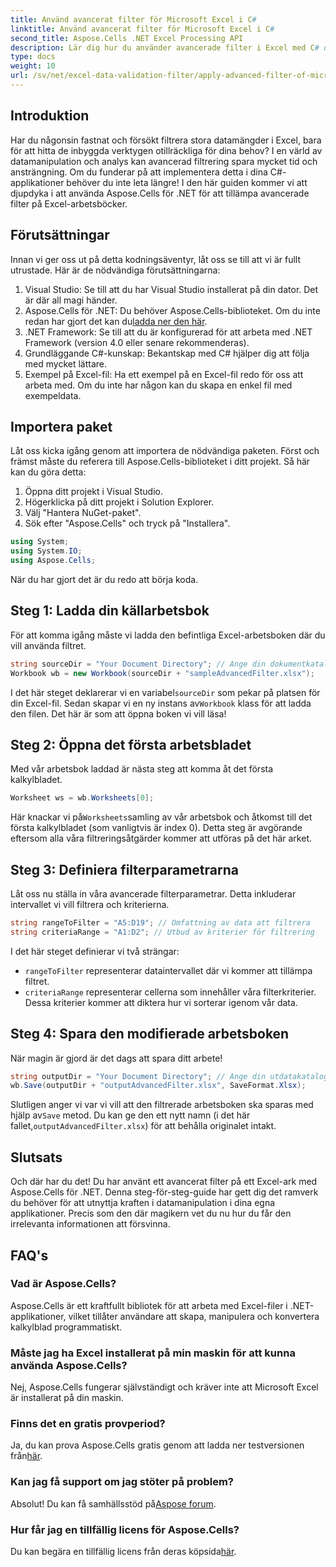 ```yaml
---
title: Använd avancerat filter för Microsoft Excel i C#
linktitle: Använd avancerat filter för Microsoft Excel i C#
second_title: Aspose.Cells .NET Excel Processing API
description: Lär dig hur du använder avancerade filter i Excel med C# och Aspose.Cells. Steg-för-steg-guide medföljer för enkel implementering.
type: docs
weight: 10
url: /sv/net/excel-data-validation-filter/apply-advanced-filter-of-microsoft-excel-in-csharp/
---
```

## Introduktion

Har du någonsin fastnat och försökt filtrera stora datamängder i Excel, bara för att hitta de inbyggda verktygen otillräckliga för dina behov? I en värld av datamanipulation och analys kan avancerad filtrering spara mycket tid och ansträngning. Om du funderar på att implementera detta i dina C#-applikationer behöver du inte leta längre! I den här guiden kommer vi att djupdyka i att använda Aspose.Cells för .NET för att tillämpa avancerade filter på Excel-arbetsböcker. 

## Förutsättningar

Innan vi ger oss ut på detta kodningsäventyr, låt oss se till att vi är fullt utrustade. Här är de nödvändiga förutsättningarna:

1. Visual Studio: Se till att du har Visual Studio installerat på din dator. Det är där all magi händer.
2.  Aspose.Cells för .NET: Du behöver Aspose.Cells-biblioteket. Om du inte redan har gjort det kan du[ladda ner den här](https://releases.aspose.com/cells/net/).
3. .NET Framework: Se till att du är konfigurerad för att arbeta med .NET Framework (version 4.0 eller senare rekommenderas).
4. Grundläggande C#-kunskap: Bekantskap med C# hjälper dig att följa med mycket lättare.
5. Exempel på Excel-fil: Ha ett exempel på en Excel-fil redo för oss att arbeta med. Om du inte har någon kan du skapa en enkel fil med exempeldata.

## Importera paket

Låt oss kicka igång genom att importera de nödvändiga paketen. Först och främst måste du referera till Aspose.Cells-biblioteket i ditt projekt. Så här kan du göra detta:

1. Öppna ditt projekt i Visual Studio.
2. Högerklicka på ditt projekt i Solution Explorer.
3. Välj "Hantera NuGet-paket".
4. Sök efter "Aspose.Cells" och tryck på "Installera".

```csharp
using System;
using System.IO;
using Aspose.Cells;
```

När du har gjort det är du redo att börja koda.


## Steg 1: Ladda din källarbetsbok

För att komma igång måste vi ladda den befintliga Excel-arbetsboken där du vill använda filtret.

```csharp
string sourceDir = "Your Document Directory"; // Ange din dokumentkatalog
Workbook wb = new Workbook(sourceDir + "sampleAdvancedFilter.xlsx");
```

 I det här steget deklarerar vi en variabel`sourceDir` som pekar på platsen för din Excel-fil. Sedan skapar vi en ny instans av`Workbook` klass för att ladda den filen. Det här är som att öppna boken vi vill läsa!

## Steg 2: Öppna det första arbetsbladet

Med vår arbetsbok laddad är nästa steg att komma åt det första kalkylbladet.

```csharp
Worksheet ws = wb.Worksheets[0];
```

 Här knackar vi på`Worksheets`samling av vår arbetsbok och åtkomst till det första kalkylbladet (som vanligtvis är index 0). Detta steg är avgörande eftersom alla våra filtreringsåtgärder kommer att utföras på det här arket.

## Steg 3: Definiera filterparametrarna

Låt oss nu ställa in våra avancerade filterparametrar. Detta inkluderar intervallet vi vill filtrera och kriterierna.

```csharp
string rangeToFilter = "A5:D19"; // Omfattning av data att filtrera
string criteriaRange = "A1:D2"; // Utbud av kriterier för filtrering
```

I det här steget definierar vi två strängar: 
- `rangeToFilter` representerar dataintervallet där vi kommer att tillämpa filtret.
- `criteriaRange` representerar cellerna som innehåller våra filterkriterier. Dessa kriterier kommer att diktera hur vi sorterar igenom vår data.

## Steg 4: Spara den modifierade arbetsboken

När magin är gjord är det dags att spara ditt arbete!

```csharp
string outputDir = "Your Document Directory"; // Ange din utdatakatalog
wb.Save(outputDir + "outputAdvancedFilter.xlsx", SaveFormat.Xlsx);
```

 Slutligen anger vi var vi vill att den filtrerade arbetsboken ska sparas med hjälp av`Save` metod. Du kan ge den ett nytt namn (i det här fallet,`outputAdvancedFilter.xlsx`) för att behålla originalet intakt.

## Slutsats

Och där har du det! Du har använt ett avancerat filter på ett Excel-ark med Aspose.Cells för .NET. Denna steg-för-steg-guide har gett dig det ramverk du behöver för att utnyttja kraften i datamanipulation i dina egna applikationer. Precis som den där magikern vet du nu hur du får den irrelevanta informationen att försvinna.

## FAQ's

### Vad är Aspose.Cells?
Aspose.Cells är ett kraftfullt bibliotek för att arbeta med Excel-filer i .NET-applikationer, vilket tillåter användare att skapa, manipulera och konvertera kalkylblad programmatiskt.

### Måste jag ha Excel installerat på min maskin för att kunna använda Aspose.Cells?
Nej, Aspose.Cells fungerar självständigt och kräver inte att Microsoft Excel är installerat på din maskin.

### Finns det en gratis provperiod?
 Ja, du kan prova Aspose.Cells gratis genom att ladda ner testversionen från[här](https://releases.aspose.com/).

### Kan jag få support om jag stöter på problem?
 Absolut! Du kan få samhällsstöd på[Aspose forum](https://forum.aspose.com/c/cells/9).

### Hur får jag en tillfällig licens för Aspose.Cells?
 Du kan begära en tillfällig licens från deras köpsida[här](https://purchase.aspose.com/temporary-license/). 